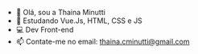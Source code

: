 - 👋 Olá, sou a Thaina Minutti
- 🌱 Estudando Vue.Js, HTML, CSS e JS
- 💻 Dev Front-end
- 📫 Contate-me no email: thaina.cminutti@gmail.com

